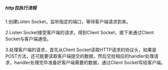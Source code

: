 ##### http包执行流程

1.创建Listen Socket，监听指定的端口，等待客户端请求到来。

2.Listen Socket接受客户端的请求，得到Client Socket，接下来通过Client Socket与客户端通信。

3.处理客户端的请求，首先从Client Socket读取HTTP请求的协议头，如果是POST方法，还可能要读取客户端提交的数据，然后交给相应的handler处理请求，handler处理完毕准备好客户端需要的数据，通过Client Socket写给客户端。